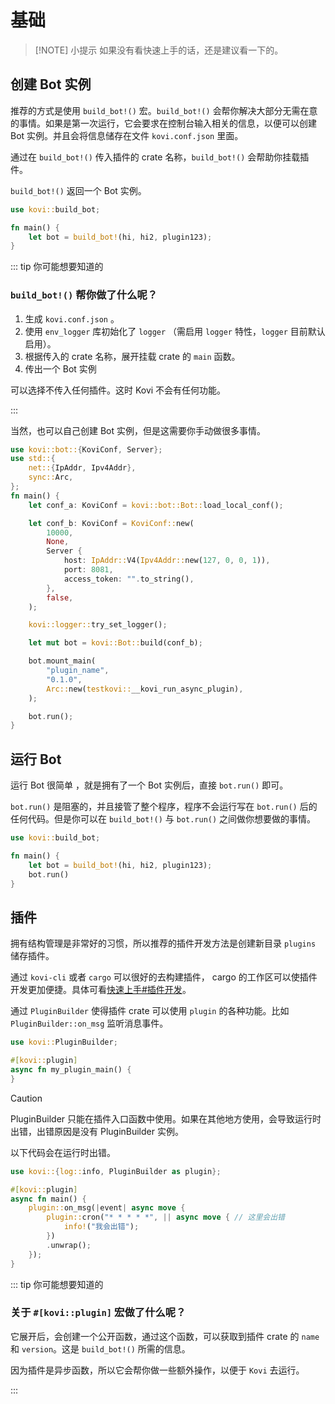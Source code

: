 # 基础

> [!NOTE] 小提示
> 如果没有看快速上手的话，还是建议看一下的。

## 创建 Bot 实例

推荐的方式是使用 `build_bot!()` 宏。`build_bot!()` 会帮你解决大部分无需在意的事情。如果是第一次运行，它会要求在控制台输入相关的信息，以便可以创建 Bot 实例。并且会将信息储存在文件 `kovi.conf.json` 里面。

通过在 `build_bot!()` 传入插件的 crate 名称，`build_bot!()` 会帮助你挂载插件。

`build_bot!()` 返回一个 Bot 实例。

```rust
use kovi::build_bot;

fn main() {
    let bot = build_bot!(hi, hi2, plugin123);
}
```

::: tip 你可能想要知道的

### `build_bot!()` 帮你做了什么呢？

1. 生成 `kovi.conf.json` 。
2. 使用 `env_logger` 库初始化了 `logger` （需启用 `logger` 特性，`logger` 目前默认启用）。
3. 根据传入的 crate 名称，展开挂载 crate 的 `main` 函数。
4. 传出一个 Bot 实例

可以选择不传入任何插件。这时 Kovi 不会有任何功能。

:::

当然，也可以自己创建 Bot 实例，但是这需要你手动做很多事情。

```rust
use kovi::bot::{KoviConf, Server};
use std::{
    net::{IpAddr, Ipv4Addr},
    sync::Arc,
};
fn main() {
    let conf_a: KoviConf = kovi::bot::Bot::load_local_conf();

    let conf_b: KoviConf = KoviConf::new(
        10000,
        None,
        Server {
            host: IpAddr::V4(Ipv4Addr::new(127, 0, 0, 1)),
            port: 8081,
            access_token: "".to_string(),
        },
        false,
    );

    kovi::logger::try_set_logger();

    let mut bot = kovi::Bot::build(conf_b);

    bot.mount_main(
        "plugin_name",
        "0.1.0",
        Arc::new(testkovi::__kovi_run_async_plugin),
    );

    bot.run();
}
```


## 运行 Bot

运行 Bot 很简单 ，就是拥有了一个 Bot 实例后，直接 `bot.run()` 即可。

`bot.run()` 是阻塞的，并且接管了整个程序，程序不会运行写在 `bot.run()` 后的任何代码。但是你可以在 `build_bot!()` 与 `bot.run()` 之间做你想要做的事情。

```rust
use kovi::build_bot;

fn main() {
    let bot = build_bot!(hi, hi2, plugin123);
    bot.run()
}
```

## 插件

拥有结构管理是非常好的习惯，所以推荐的插件开发方法是创建新目录 `plugins` 储存插件。

通过 `kovi-cli` 或者 `cargo` 可以很好的去构建插件， cargo 的工作区可以使插件开发更加便捷。具体可看[快速上手#插件开发](/start/fast#插件开发)。

通过 `PluginBuilder` 使得插件 crate 可以使用 `plugin` 的各种功能。比如 `PluginBuilder::on_msg` 监听消息事件。

```rust
use kovi::PluginBuilder;

#[kovi::plugin]
async fn my_plugin_main() {
}
```

> [!CAUTION]
> 
> PluginBuilder 只能在插件入口函数中使用。如果在其他地方使用，会导致运行时出错，出错原因是没有 PluginBuilder 实例。
>
> 以下代码会在运行时出错。
> 
> ```rust
> use kovi::{log::info, PluginBuilder as plugin};
> 
> #[kovi::plugin]
> async fn main() {
>     plugin::on_msg(|event| async move {
>         plugin::cron("* * * * *", || async move { // 这里会出错
>             info!("我会出错");
>         })
>         .unwrap();
>     });
> }
> ```
>

::: tip 你可能想要知道的

### 关于 ```#[kovi::plugin]``` 宏做了什么呢？

它展开后，会创建一个公开函数，通过这个函数，可以获取到插件 crate 的 `name` 和 `version`。这是 `build_bot!()` 所需的信息。

因为插件是异步函数，所以它会帮你做一些额外操作，以便于 `Kovi` 去运行。

:::
